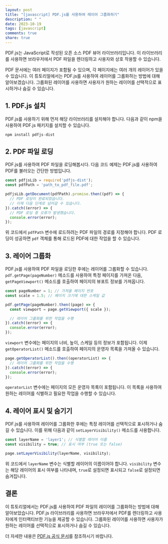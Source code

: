 ```yaml
---
layout: post
title: "[javascript] PDF.js를 사용하여 레이어 그룹화하기"
description: " "
date: 2023-10-19
tags: [javascript]
comments: true
share: true
---
```


PDF.js는 JavaScript로 작성된 오픈 소스 PDF 뷰어 라이브러리입니다. 이 라이브러리를 사용하면 브라우저에서 PDF 파일을 렌더링하고 사용자와 상호 작용할 수 있습니다.

PDF 문서에는 여러 페이지가 포함될 수 있으며, 각 페이지에는 여러 개의 레이어가 있을 수 있습니다. 이 튜토리얼에서는 PDF.js를 사용하여 레이어를 그룹화하는 방법에 대해 알아보겠습니다. 그룹화된 레이어를 사용하면 사용자가 원하는 레이어를 선택적으로 표시하거나 숨길 수 있습니다.

## 1. PDF.js 설치

PDF.js를 사용하기 위해 먼저 해당 라이브러리를 설치해야 합니다. 다음과 같이 npm을 사용하여 PDF.js 패키지를 설치할 수 있습니다.

```javascript
npm install pdfjs-dist
```

## 2. PDF 파일 로딩

PDF.js를 사용하여 PDF 파일을 로딩해봅시다. 다음 코드 예제는 PDF.js를 사용하여 PDF를 불러오는 간단한 방법입니다.

```javascript
const pdfjsLib = require('pdfjs-dist');
const pdfPath = 'path_to_pdf_file.pdf';

pdfjsLib.getDocument(pdfPath).promise.then((pdf) => {
  // PDF 로딩이 완료되었습니다.
  // 이제 다음 단계로 넘어갈 수 있습니다.
}).catch((error) => {
  // PDF 로딩 중 오류가 발생했습니다.
  console.error(error);
});
```

위 코드에서 `pdfPath` 변수에 로드하려는 PDF 파일의 경로를 지정해야 합니다. PDF 로딩이 성공하면 `pdf` 객체를 통해 로드된 PDF에 대한 작업을 할 수 있습니다.

## 3. 레이어 그룹화

PDF.js를 사용하여 PDF 파일을 로딩한 후에는 레이어를 그룹화할 수 있습니다. `pdf.getPage(pageNumber)` 메소드를 사용하여 특정 페이지를 가져온 다음, `getPageViewport()` 메소드를 호출하여 페이지의 뷰포트 정보를 가져옵니다.

```javascript
const pageNumber = 1; // 가져올 페이지 번호
const scale = 1.5; // 페이지 크기에 대한 스케일 값

pdf.getPage(pageNumber).then((page) => {
  const viewport = page.getViewport({ scale });

  // 레이어 그룹화를 위한 작업을 수행
}).catch((error) => {
  console.error(error);
});
```

`viewport` 변수에는 페이지의 너비, 높이, 스케일 등의 정보가 포함됩니다. 이제 `getOperatorList()` 메소드를 호출하여 페이지의 운영자 목록을 가져올 수 있습니다.

```javascript
page.getOperatorList().then((operatorList) => {
  // 레이어 그룹화를 위한 작업을 수행
}).catch((error) => {
  console.error(error);
});
```

`operatorList` 변수에는 페이지의 모든 운영자 목록이 포함됩니다. 이 목록을 사용하여 원하는 레이어를 식별하고 필요한 작업을 수행할 수 있습니다.

## 4. 레이어 표시 및 숨기기

PDF.js를 사용하여 레이어를 그룹화한 후에는 특정 레이어를 선택적으로 표시하거나 숨길 수 있습니다. 이를 위해 다음과 같이 `setLayerVisibility()` 메소드를 사용합니다.

```javascript
const layerName = 'layer1'; // 식별할 레이어 이름
const visibility = true; // 표시 여부 (true 또는 false)

page.setLayerVisibility(layerName, visibility);
```

위 코드에서 `layerName` 변수는 식별할 레이어의 이름이어야 합니다. `visibility` 변수는 해당 레이어의 표시 여부를 나타내며, `true`로 설정되면 표시되고 `false`로 설정되면 숨겨집니다.

## 결론

이 튜토리얼에서는 PDF.js를 사용하여 PDF 파일의 레이어를 그룹화하는 방법에 대해 알아보았습니다. PDF.js 라이브러리를 사용하면 브라우저에서 PDF를 렌더링하고 사용자에게 인터랙티브한 기능을 제공할 수 있습니다. 그룹화된 레이어를 사용하면 사용자가 원하는 레이어를 선택적으로 표시하거나 숨길 수 있습니다.

더 자세한 내용은 [PDF.js 공식 문서](https://mozilla.github.io/pdf.js/)를 참조하시기 바랍니다.
